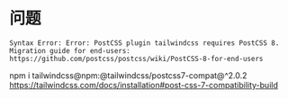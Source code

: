 # 问题

```text
Syntax Error: Error: PostCSS plugin tailwindcss requires PostCSS 8.
Migration guide for end-users:
https://github.com/postcss/postcss/wiki/PostCSS-8-for-end-users
```
npm i tailwindcss@npm:@tailwindcss/postcss7-compat@^2.0.2
https://tailwindcss.com/docs/installation#post-css-7-compatibility-build
